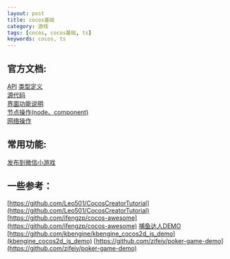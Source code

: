 ```yaml
---
layout: post
title: cocos基础
category: 游戏
tags: [cocos, cocos基础, ts]
keywords: cocos, ts
---
```


## 官方文档:
[API](https://docs.cocos.com/creator/api/zh/#/)
[类型定义](https://docs.cocos.com/creator/3.0/api/zh/) <br/>
[源代码](https://github.com/cocos-creator/engine)  <br/>
[界面功能说明](https://docs.cocos.com/creator/3.0/manual/zh/ui-system/components/engine/trim.html?h=size) <br/>
[节点操作(node、component)](https://docs.cocos.com/creator/manual/zh/scripting/access-node-component.html#%E6%9F%A5%E6%89%BE%E5%AD%90%E8%8A%82%E7%82%B9) <br/>
[网络操作](https://docs.cocos.com/creator/manual/zh/scripting/network.html) <br/>

## 常用功能:
[发布到微信小游戏](https://docs.cocos.com/creator/manual/zh/publish/publish-wechatgame.html)

## 一些参考：
[https://github.com/Leo501/CocosCreatorTutorial](https://github.com/Leo501/CocosCreatorTutorial)
[https://github.com/ifengzp/cocos-awesome](https://github.com/ifengzp/cocos-awesome)
[捕鱼达人DEMO](https://github.com/fylz1125/CCFish)
[https://github.com/kbengine/kbengine_cocos2d_js_demo](kbengine_cocos2d_js_demo)
[https://github.com/zifeiy/poker-game-demo](https://github.com/zifeiy/poker-game-demo)